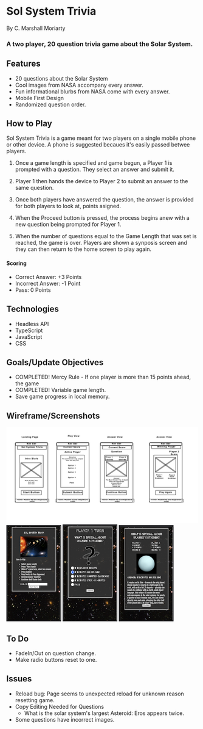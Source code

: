 # Sol System Trivia
By C. Marshall Moriarty
### A two player, 20 question trivia game about the Solar System.

## Features
- 20 questions about the Solar System
- Cool images from NASA accompany every answer.
- Fun informational blurbs from NASA come with every answer.
- Mobile First Design
- Randomized question order.


## How to Play
Sol System Trivia is a game meant for two players on a single mobile phone or other device. A phone is suggested becaues it's easily passed betwee players. 

1. Once a game length is specified and game begun, a Player 1 is prompted with a question. They select an answer and submit it. 

2. Player 1 then hands the device to Player 2 to submit an answer to the same question. 

3. Once both players have answered the question, the answer is provided for both players to look at, points asigned. 

4. When the Proceed button is pressed, the process begins anew with a new question being prompted for Player 1. 

5. When the number of questions equal to the Game Length that was set is reached, the game is over. Players are shown a synposis screen and they can then return to the home screen to play again.

#### Scoring
- Correct Answer: +3 Points
- Incorrect Answer: -1 Point
- Pass: 0 Points

## Technologies
- Headless API
- TypeScript
- JavaScript
- CSS


## Goals/Update Objectives
- COMPLETED! Mercy Rule - If one player is more than 15 points ahead, the game
- COMPLETED! Variable game length. 
- Save game progress in local memory.

## Wireframe/Screenshots

![Wireframe](src/images/TriviaWireframe.jpg)
![Mobile Screenshot](src/images/mobilelanding.png) ![Mobile Screenshot](src/images/mobilequestion.png) ![Mobile Screenshot](src/images/mobileanswer.png)

## To Do
- FadeIn/Out on question change.
- Make radio buttons reset to one.

## Issues
- Reload bug: Page seems to unexpected reload for unknown reason resetting game.
- Copy Editing Needed for Questions
    - What is the solar system's largest Asteroid: Eros appears twice.
- Some questions have incorrect images.